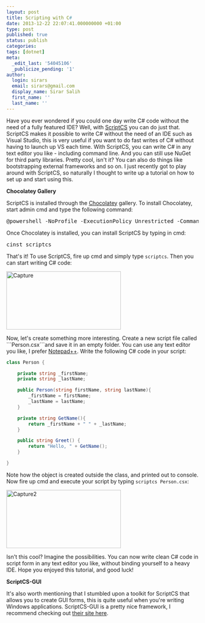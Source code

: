 ```yaml
---
layout: post
title: Scripting with C#
date: 2013-12-22 22:07:41.000000000 +01:00
type: post
published: true
status: publish
categories:
tags: [dotnet]
meta:
  _edit_last: '54045106'
  _publicize_pending: '1'
author:
  login: sirars
  email: sirars@gmail.com
  display_name: Sirar Salih
  first_name: ''
  last_name: ''
---
```

<p>Have you ever wondered if you could one day write C# code without the need of a fully featured IDE? Well, with <a href="http://scriptcs.net/" title="ScriptCS">ScriptCS</a> you can do just that. ScriptCS makes it possible to write C# without the need of an IDE such as Visual Studio, this is very useful if you want to do fast writes of C# without having to launch up VS each time. With ScriptCS, you can write C# in any text editor you like - including command line. And you can still use NuGet for third party libraries. Pretty cool, isn't it? You can also do things like bootstrapping external frameworks and so on. I just recently got to play around with ScriptCS, so naturally I thought to write up a tutorial on how to set up and start using this.</p>
<p><strong>Chocolatey Gallery</strong></p>
<p>ScriptCS is installed through the <a href="http://chocolatey.org/" title="Chocolatey">Chocolatey</a> gallery. To install Chocolatey, start admin cmd and type the following command:</p>
<pre>@powershell -NoProfile -ExecutionPolicy Unrestricted -Command "iex ((New-Object Net.WebClient).DownloadString('https://chocolatey.org/install.ps1'))" &amp;&amp; SET PATH=%PATH%;%systemdrive%\chocolatey\bin</pre>
<p>Once Chocolatey is installed, you can install ScriptCS by typing in cmd:</p>
<pre>cinst scriptcs</pre>
<p>That's it! To use ScriptCS, fire up cmd and simply type <code>scriptcs</code>. Then you can start writing C# code:</p>
<p><a href="http://sirars.files.wordpress.com/2013/12/capture.png"><img src="http://sirars.files.wordpress.com/2013/12/capture.png?w=300" alt="Capture" width="300" height="152" class="alignnone size-medium wp-image-180" /></a></p>
Now, let's create something more interesting. Create a new script file called ```Person.csx```and save it in an empty folder. You can use any text editor you like, I prefer <a href="http://notepad-plus-plus.org/download/v6.5.2.html" title="Notepad++">Notepad++</a>. Write the following C# code in your script:

```csharp
class Person {

	private string _firstName;
	private string _lastName;

	public Person(string firstName, string lastName){
		_firstName = firstName;
		_lastName = lastName;
	}

	private string GetName(){
		return _firstName + " " + _lastName;
	}

	public string Greet() {
		return "Hello, " + GetName();
	}

}
```

<p>Note how the object is created outside the class, and printed out to console. Now fire up cmd and execute your script by typing <code>scriptcs Person.csx</code>:</p>
<p><a href="http://sirars.files.wordpress.com/2013/12/capture2.png"><img src="http://sirars.files.wordpress.com/2013/12/capture2.png?w=300" alt="Capture2" width="300" height="152" class="alignnone size-medium wp-image-183" /></a></p>
<p>Isn't this cool? Imagine the possibilities. You can now write clean C# code in script form in any text editor you like, without binding yourself to a heavy IDE. Hope you enjoyed this tutorial, and good luck!</p>
<p><strong>ScriptCS-GUI</strong></p>
<p>It's also worth mentioning that I stumbled upon a toolkit for ScriptCS that allows you to create GUI forms, this is quite useful when you're writing Windows applications. ScriptCS-GUI is a pretty nice framework, I recommend checking out <a href="http://hemme.github.io/scriptcs-gui/" title="ScriptCS-GUI">their site here</a>.</p>
